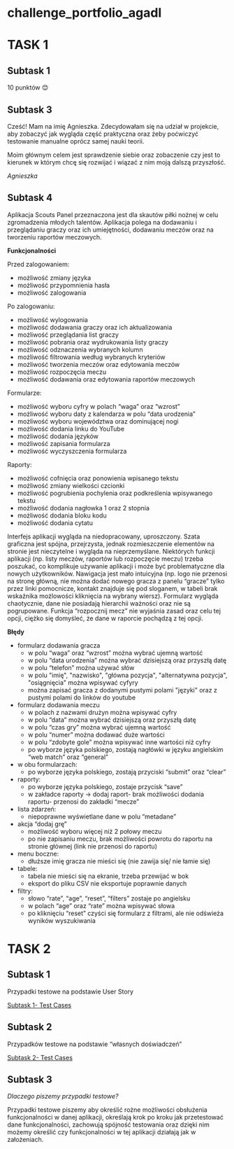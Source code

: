# challenge_portfolio_agadl
# TASK 1
## Subtask 1
10 punktów 😊
## Subtask 3
Cześć! Mam na imię Agnieszka. Zdecydowałam się na udział w projekcie, aby zobaczyć jak wygląda część praktyczna oraz żeby poćwiczyć testowanie manualne oprócz samej nauki teorii. 

Moim głównym celem jest sprawdzenie siebie oraz zobaczenie czy jest to kierunek w którym chcę się rozwijać i wiązać z nim moją dalszą przyszłość. 


*Agnieszka*

## Subtask 4
Aplikacja Scouts Panel przeznaczona jest dla skautów piłki nożnej w celu zgromadzenia młodych talentów. Aplikacja polega na dodawaniu i przeglądaniu graczy oraz ich umiejętności, dodawaniu meczów oraz na tworzeniu raportów meczowych.

**Funkcjonalności**

Przed zalogowaniem:
* możliwość zmiany języka
* możliwość przypomnienia hasła
* możliwość zalogowania
  
Po zalogowaniu:
* możliwość wylogowania
* możliwość dodawania graczy oraz ich aktualizowania
* możliwość przeglądania list graczy
* możliwość pobrania oraz wydrukowania listy graczy
* możliwość odznaczenia wybranych kolumn
* możliwość filtrowania według wybranych kryteriów
* możliwość tworzenia meczów oraz edytowania meczów
* możliwość rozpoczęcia meczu
* możliwość dodawania oraz edytowania raportów meczowych

Formularze:
* możliwość wyboru cyfry w polach “waga” oraz “wzrost”
* możliwość wyboru daty z kalendarza w polu “data urodzenia”
* możliwość wyboru województwa oraz dominującej nogi
* możliwość dodania linku do YouTube
* możliwość dodania języków
* możliwość zapisania formularza
* możliwość wyczyszczenia formularza

Raporty:
* możliwość cofnięcia oraz ponowienia wpisanego tekstu
* możliwość zmiany wielkości czcionki
* możliwość pogrubienia pochylenia oraz podkreślenia wpisywanego tekstu
* możliwość dodania nagłowka 1 oraz 2 stopnia
* możliwość dodania bloku kodu
* możliwość dodania cytatu

Interfejs aplikacji wygląda na niedopracowany, uproszczony. Szata graficzna jest spójna, przejrzysta, jednak rozmieszczenie elementów na stronie jest nieczytelne i wygląda na nieprzemyślane. Niektórych funkcji aplikacji (np. listy meczów, raportów lub rozpoczęcie meczu) trzeba poszukać, co komplikuje używanie aplikacji i może być problematyczne dla nowych użytkowników. Nawigacja jest mało intuicyjna (np. logo nie przenosi na stronę główną, nie można dodać nowego gracza z panelu “gracze” tylko przez linki pomocnicze, kontakt znajduje się pod sloganem, w tabeli brak wskaźnika możlowości kliknięcia na wybrany wiersz). Formularz wygląda chaotycznie, dane nie posiadają hierarchii ważności oraz nie są pogrupowane. Funkcja “rozpocznij mecz” nie wyjaśnia zasad oraz celu tej opcji, ciężko się domyśleć, że dane w raporcie pochądzą z tej opcji.

**Błędy**

* formularz dodawania gracza
  * w polu “waga” oraz “wzrost” można wybrać ujemną wartość
  * w polu “data urodzenia” można wybrać dzisiejszą oraz przyszłą datę
  * w polu “telefon” można używać słów
  * w polu "imię", "nazwisko", "główna pozycja", "alternatywna pozycja", "osiągnięcia" można wpisywać cyfyry
  * można zapisać gracza z dodanymi pustymi polami "języki" oraz z pustymi polami do linków do youtube
* formularz dodawania meczu
  * w polach z nazwami drużyn można wpisywać cyfry
  * w polu “data” można wybrać dzisiejszą oraz przyszłą datę
  * w polu “czas gry” można wybrać ujemną wartość 
  * w polu “numer” można dodawać duże wartości
  * w polu “zdobyte gole” można wpisywać inne wartości niż cyfry
  * po wyborze języka polskiego, zostają nagłówki w języku angielskim “web match” oraz “general”
* w obu formularzach: 
  * po wyborze języka polskiego, zostają przyciski “submit” oraz “clear”
* raporty: 
  * po wyborze języka polskiego, zostaje przycisk “save”
  * w zakładce raporty -> dodaj raport- brak możliwości dodania raportu- przenosi do zakładki “mecze” 
* lista zdarzeń:
  * niepoprawne wyświetlane dane w polu “metadane”
* akcja “dodaj grę” 
  * możliwość wyboru więcej niż 2 połowy meczu
  * po nie zapisaniu meczu, brak możliwości powrotu do raportu na stronie głównej (link nie przenosi do raportu) 
* menu boczne:
  * dłuższe imię gracza nie mieści się (nie zawija się/ nie łamie się)
* tabele:
  * tabela nie mieści się na ekranie, trzeba przewijać w bok
  * eksport do pliku CSV nie eksportuje poprawnie danych
* filtry:
  * słowo “rate”,  “age”, “reset”, “filters”  zostaje po angielsku
  * w polach “age” oraz “rate” można wpisywać słowa
  * po kliknięciu “reset” czyści się formularz z filtrami, ale nie odświeża wyników wyszukiwania 


# TASK 2
## Subtask 1
Przypadki testowe na podstawie User Story

[Subtask 1- Test Cases](https://docs.google.com/document/d/1x5sTsQI7IxQ1qleXNk3y63XW2KPiHL8rcuWvVYaJn6g/edit)

## Subtask 2
Przypadków testowe na podstawie “własnych doświadczeń”

[Subtask 2- Test Cases](https://docs.google.com/document/d/1TIAIRdCGoh3Ij8Lw7SZsQgytXLdsQKmNmWlpwGDcZKs/edit)

## Subtask 3
*Dlaczego piszemy przypadki testowe?*

Przypadki testowe piszemy aby określić rożne możliwości obsłużenia funkcjonalności w danej aplikacji, określają krok po kroku jak przetestować dane funkcjonalności, zachowują spójność testowania oraz dzięki nim możemy określić czy funkcjonalności w tej aplikacji działają jak w założeniach.
